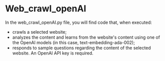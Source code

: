 # Web_crawl_openAI

In the web_crawl_openAI.py file, you will find code that, when executed:
- crawls a selected website;
- analyzes the content and learns from the website's content using one of the OpenAI models (in this case, text-embedding-ada-002);
- responds to sample questions regarding the content of the selected website.
An OpenAI API key is required.
